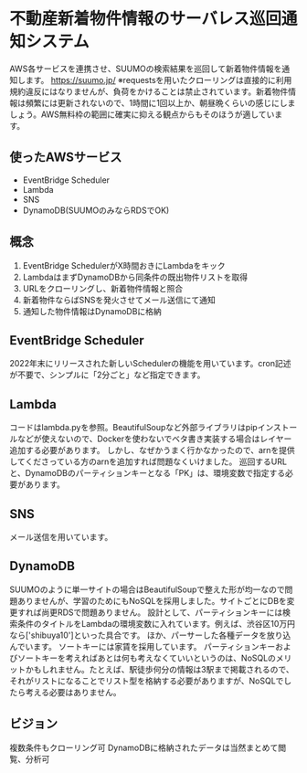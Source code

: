 # 不動産新着物件情報のサーバレス巡回通知システム

AWS各サービスを連携させ、SUUMOの検索結果を巡回して新着物件情報を通知します。
https://suumo.jp/
※requestsを用いたクローリングは直接的に利用規約違反にはなりませんが、負荷をかけることは禁止されています。新着物件情報は頻繁には更新されないので、1時間に1回以上か、朝昼晩くらいの感じにしましょう。AWS無料枠の範囲に確実に抑える観点からもそのほうが適しています。

## 使ったAWSサービス
+ EventBridge Scheduler
+ Lambda
+ SNS
+ DynamoDB(SUUMOのみならRDSでOK)

## 概念
1. EventBridge SchedulerがX時間おきにLambdaをキック
2. LambdaはまずDynamoDBから同条件の既出物件リストを取得
3. URLをクローリングし、新着物件情報と照合
4. 新着物件ならばSNSを発火させてメール送信にて通知
5. 通知した物件情報はDynamoDBに格納
  
## EventBridge Scheduler
2022年末にリリースされた新しいSchedulerの機能を用いています。cron記述が不要で、シンプルに「2分ごと」など指定できます。

## Lambda
コードはlambda.pyを参照。BeautifulSoupなど外部ライブラリはpipインストールなどが使えないので、Dockerを使わないでベタ書き実装する場合はレイヤー追加する必要があります。
しかし、なぜかうまく行かなかったので、arnを提供してくださっている方のarnを追加すれば問題なくいけました。
巡回するURLと、DynamoDBのパーティションキーとなる「PK」は、環境変数で指定する必要があります。

## SNS
メール送信を用いています。

## DynamoDB 
SUUMOのように単一サイトの場合はBeautifulSoupで整えた形が均一なので問題ありませんが、学習のためにもNoSQLを採用しました。サイトごとにDBを変更すれば尚更RDSで問題ありません。
設計として、パーティションキーには検索条件のタイトルをLambdaの環境変数に入れています。例えば、渋谷区10万円なら['shibuya10']といった具合です。
ほか、パーサーした各種データを放り込んでいます。
ソートキーには家賃を採用しています。
パーティションキーおよびソートキーを考えればあとは何も考えなくていいというのは、NoSQLのメリットかもしれません。たとえば、駅徒歩何分の情報は3駅まで掲載されるので、それがリストになることでリスト型を格納する必要がありますが、NoSQLでしたら考える必要はありません。

## ビジョン
複数条件もクローリング可
DynamoDBに格納されたデータは当然まとめて閲覧、分析可

